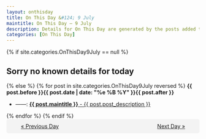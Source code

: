 ```yaml
---
layout: onthisday
title: On This Day &#124; 9 July
maintitle: On This Day — 9 July
description: Details for On This Day are generated by the posts added to the website so the content is subject to changes/updates over time.
categories: [On This Day]
---
```


{% if site.categories.OnThisDay9July == null %}
<h2>Sorry no known details for today</h2>
{% else %}
{% for post in site.categories.OnThisDay9July reversed %}
<strong>{{ post.before }}{{ post.date | date: "%e %B %Y" }}{{ post.after }}</strong>
<ul>
<li> ——: <a class="{{ post.class }}" href="{{ post.url }}"><strong>{{ post.maintitle }}</strong> - {{ post.post_description }}</a></li>
</ul>
{% endfor %}
{% endif %}
<br />
<div style="background-color: #f3f3f3; padding: 10px; border-radius: 5px; text-align: center; display: flex; justify-content: space-evenly;">
<a href="/onthisday/07/07-08">« Previous Day</a>
<span style="visibility:hidden;">[ Visit Leap Year February 29 ]</span>
<a href="/onthisday/07/07-10">Next Day »</a>
</div>
